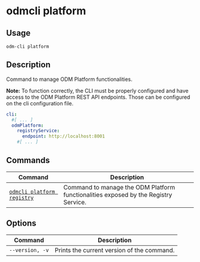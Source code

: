 # odmcli platform

## Usage

`odm-cli platform `

## Description

Command to manage ODM Platform functionalities.

**Note:** To function correctly, the CLI must be properly configured and have access to the ODM Platform REST API
endpoints. Those can be configured on the cli configuration file.

```yaml
cli:
  #[ ... ]
  odmPlatform:
    registryService:
      endpoint: http://localhost:8001
    #[ ... ]
```

## Commands

| Command                                                | Description                                                                         |
|--------------------------------------------------------|-------------------------------------------------------------------------------------|
| [`odmcli platform registry`](cmd-platform-registry.md) | Command to manage the ODM Platform functionalities exposed by the Registry Service. | |

## Options

| Command         | Description                                |
|-----------------|--------------------------------------------|
| `--version, -v` | Prints the current version of the command. |



